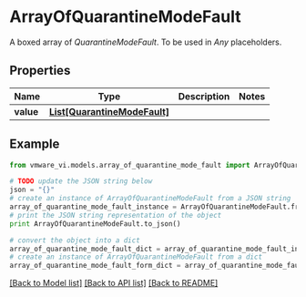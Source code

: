 # ArrayOfQuarantineModeFault

A boxed array of *QuarantineModeFault*. To be used in *Any* placeholders. 

## Properties
Name | Type | Description | Notes
------------ | ------------- | ------------- | -------------
**value** | [**List[QuarantineModeFault]**](QuarantineModeFault.md) |  | 

## Example

```python
from vmware_vi.models.array_of_quarantine_mode_fault import ArrayOfQuarantineModeFault

# TODO update the JSON string below
json = "{}"
# create an instance of ArrayOfQuarantineModeFault from a JSON string
array_of_quarantine_mode_fault_instance = ArrayOfQuarantineModeFault.from_json(json)
# print the JSON string representation of the object
print ArrayOfQuarantineModeFault.to_json()

# convert the object into a dict
array_of_quarantine_mode_fault_dict = array_of_quarantine_mode_fault_instance.to_dict()
# create an instance of ArrayOfQuarantineModeFault from a dict
array_of_quarantine_mode_fault_form_dict = array_of_quarantine_mode_fault.from_dict(array_of_quarantine_mode_fault_dict)
```
[[Back to Model list]](../README.md#documentation-for-models) [[Back to API list]](../README.md#documentation-for-api-endpoints) [[Back to README]](../README.md)


